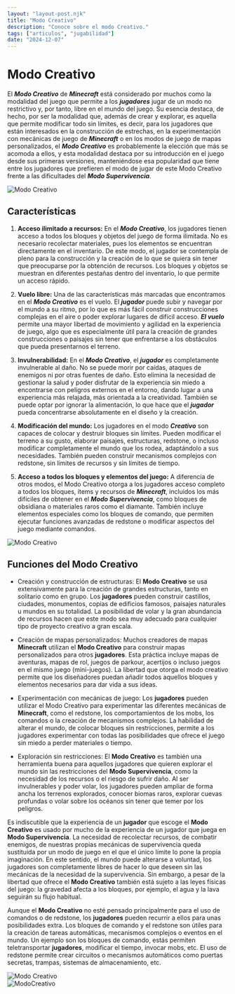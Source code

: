 ```yaml
---
layout: "layout-post.njk"
title: "Modo Creativo"
description: "Conoce sobre el modo Creativo."
tags: ["articulos", "jugabilidad"]
date: "2024-12-07"
---
```


# Modo Creativo

El ***Modo Creativo*** de ***Minecraft*** está considerado por muchos como la modalidad del juego que permite a los ***jugadores*** jugar de un modo no restrictivo y, por tanto, libre en el mundo del juego. Su esencia destaca, de hecho, por ser la modalidad que, además de crear y explorar, es aquella que permite modificar todo sin límites, es decir, para los jugadores que están interesados en la construcción de estrechas, en la experimentación con mecánicas de juego de ***Minecraft*** o en los modos de juego de mapas personalizados, el ***Modo Creativo*** es probablemente la elección que más se acomoda a ellos, y esta modalidad destaca por su introducción en el juego desde sus primeras versiones, manteniéndose esa popularidad que tiene entre los jugadores que prefieren el modo de jugar de este Modo Creativo frente a las dificultades del ***Modo Supervivencia***. 

<img src="https://i.ytimg.com/vi/8BE64mmCs5A/maxresdefault.jpg" alt="Modo Creativo" style="max-width: 1000px;">

## Características

1. **Acceso ilimitado a recursos:**
En el ***Modo Creativo***, los jugadores tienen acceso a todos los bloques y objetos del juego de forma ilimitada. No es necesario recolectar materiales, pues los elementos se encuentran directamente en el inventario. De este modo, el jugador se contempla de pleno para la construcción y la creación de lo que se quiera sin tener que preocuparse por la obtención de recursos. Los bloques y objetos se muestran en diferentes pestañas dentro del inventario, lo que permite un acceso rápido.

2. **Vuelo libre:**
Una de las características más marcadas que encontramos en el ***Modo Creativo*** es el vuelo. El ***jugador*** puede subir y navegar por el mundo a su ritmo, por lo que es más fácil construir construcciones complejas en el aire o poder explorar lugares de difícil acceso. ***El vuelo*** permite una mayor libertad de movimiento y agilidad en la experiencia de juego, algo que es especialmente útil para la creación de grandes construcciones o paisajes sin tener que enfrentarse a los obstáculos que pueda presentarnos el terreno.

3. **Invulnerabilidad:**
En el ***Modo Creativo***, el ***jugador*** es completamente invulnerable al daño. No se puede morir por caídas, ataques de enemigos ni por otras fuentes de daño. Esto elimina la necesidad de gestionar la salud y poder disfrutar de la experiencia sin miedo a encontrarse con peligros externos en el entorno, dando lugar a una experiencia más relajada, más orientada a la creatividad. También se puede optar por ignorar la alimentación, lo que hace que el ***jugador*** pueda concentrarse absolutamente en el diseño y la creación.

4. **Modificación del mundo:**
Los jugadores en el modo ***Creativo*** son capaces de colocar y destruir bloques sin límites. Pueden modificar el terreno a su gusto, elaborar paisajes, estructuras, redstone, o incluso modificar completamente el mundo que los rodea, adaptándolo a sus necesidades. También pueden construir mecanismos complejos con redstone, sin límites de recursos y sin límites de tiempo.

5. **Acceso a todos los bloques y elementos del juego:** A diferencia de otros modos, el Modo Creativo otorga a los jugadores acceso completo a todos los bloques, ítems y recursos de ***Minecraft***, incluidos los más difíciles de obtener en el ***Modo Supervivencia***, como bloques de obsidiana o materiales raros como el diamante. También incluye elementos especiales como los bloques de comando, que permiten ejecutar funciones avanzadas de redstone o modificar aspectos del juego mediante comandos.

<img src="https://www.minecraft.net/content/dam/minecraftnet/games/minecraft/screenshots/CvS-c5-gold.jpeg" alt="Modo Creativo">

## Funciones del Modo Creativo

- Creación y construcción de estructuras: El **Modo Creativo** se usa extensivamente para la creación de grandes estructuras, tanto en solitario como en grupo. Los **jugadores** pueden construir castillos, ciudades, monumentos, copias de edificios famosos, paisajes naturales u mundos en su totalidad. La posibilidad de volar y la gran abundancia de recursos hacen que este modo sea muy adecuado para cualquier tipo de proyecto creativo a gran escala.

- Creación de mapas personalizados: Muchos creadores de mapas **Minecraft** utilizan el **Modo Creativo** para construir mapas personalizados para otros **jugadores**. Esta práctica incluye mapas de aventuras, mapas de rol, juegos de parkour, acertijos o incluso juegos en el mismo juego (mini-juegos). La libertad que otorga el modo creativo permite que los diseñadores puedan añadir todos aquellos bloques y elementos necesarios para dar vida a sus ideas.

- Experimentación con mecánicas de juego: Los **jugadores** pueden utilizar el Modo Creativo para experimentar las diferentes mecánicas de **Minecraft**, como el redstone, los comportamientos de los mobs, los comandos o la creación de mecanismos complejos. La habilidad de alterar el mundo, de colocar bloques sin restricciones, permite a los jugadores experimentar con todas las posibilidades que ofrece el juego sin miedo a perder materiales o tiempo.

- Exploración sin restricciones: El **Modo Creativo** es también una herramienta buena para aquellos jugadores que quieren explorar el mundo sin las restricciones del **Modo Supervivencia**, como la necesidad de los recursos o el riesgo de sufrir daño. Al ser invulnerables y poder volar, los jugadores pueden ampliar de forma ancha los terrenos explorados, conocer biomas raros, explorar cuevas profundas o volar sobre los océanos sin tener que temer por los peligros.

Es indiscutible que la experiencia de un **jugador** que escoge el **Modo Creativo** es usado por mucho de la experiencia de un jugador que juega en **Modo Supervivencia**. La necesidad de recolectar recursos, de combatir enemigos, de nuestras propias mecánicas de supervivencia queda sustituida por un modo de juego en el que el único límite lo pone la propia imaginación. En este sentido, el mundo puede alterarse a voluntad, los jugadores son completamente libres de hacer lo que deseen sin las mecánicas de la necesidad de la supervivencia. Sin embargo, a pesar de la libertad que ofrece el **Modo Creativo** también está sujeto a las leyes físicas del juego: la gravedad afecta a los bloques, por ejemplo, el agua y la lava seguirán su flujo habitual.

Aunque el **Modo Creativo** no esté pensado principalmente para el uso de comandos o de redstone, los **jugadores** pueden recurrir a ellos para unas posibilidades extra. Los bloques de comando y el redstone son útiles para la creación de tareas automáticas, mecanismos complejos o eventos en el mundo. Un ejemplo son los bloques de comando, estás permiten teletransportar **jugadores**, modificar el tiempo, invocar mobs, etc. El uso de redstone permite crear circuitos o mecanismos automáticos como puertas secretas, trampas, sistemas de almacenamiento, etc. 

  <div class="row">
    <div class="col-md-6">
      <img src="https://www.mdtech.news/u/fotografias/m/2021/1/16/f768x1-4141_4268_0.jpg" alt="Modo Creativo" class="img-fluid">
    </div>
    <div class="col-md-6">
      <img src="https://www.minecraft.net/content/dam/minecraftnet/games/minecraft/screenshots/CvS-sunset.jpeg" alt="ModoCreativo" class="img-fluid">
    </div>
  </div>
</section>

</hr>